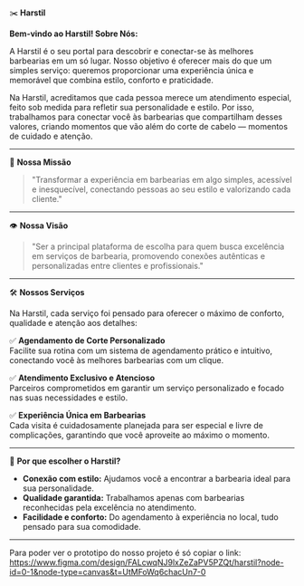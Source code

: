 ✂️ **Harstil**  

**Bem-vindo ao Harstil! Sobre Nós:**  

A Harstil é o seu portal para descobrir e conectar-se às melhores barbearias em um só lugar. Nosso objetivo é oferecer mais do que um simples serviço: queremos proporcionar uma experiência única e memorável que combina estilo, conforto e praticidade.  

Na Harstil, acreditamos que cada pessoa merece um atendimento especial, feito sob medida para refletir sua personalidade e estilo. Por isso, trabalhamos para conectar você às barbearias que compartilham desses valores, criando momentos que vão além do corte de cabelo — momentos de cuidado e atenção.  

---

🎯 **Nossa Missão**  

> "Transformar a experiência em barbearias em algo simples, acessível e inesquecível, conectando pessoas ao seu estilo e valorizando cada cliente."  

---

👁️ **Nossa Visão**  

> "Ser a principal plataforma de escolha para quem busca excelência em serviços de barbearia, promovendo conexões autênticas e personalizadas entre clientes e profissionais."  

---

🛠️ **Nossos Serviços**  

Na Harstil, cada serviço foi pensado para oferecer o máximo de conforto, qualidade e atenção aos detalhes:  

✅ **Agendamento de Corte Personalizado**  
Facilite sua rotina com um sistema de agendamento prático e intuitivo, conectando você às melhores barbearias com um clique.  

✅ **Atendimento Exclusivo e Atencioso**  
Parceiros comprometidos em garantir um serviço personalizado e focado nas suas necessidades e estilo.  

✅ **Experiência Única em Barbearias**  
Cada visita é cuidadosamente planejada para ser especial e livre de complicações, garantindo que você aproveite ao máximo o momento.  

---

🤝 **Por que escolher o Harstil?**  

- **Conexão com estilo:** Ajudamos você a encontrar a barbearia ideal para sua personalidade.  
- **Qualidade garantida:** Trabalhamos apenas com barbearias reconhecidas pela excelência no atendimento.  
- **Facilidade e conforto:** Do agendamento à experiência no local, tudo pensado para sua comodidade.  

-------------------------------------------------------------------------------------------------------------------------------------------------------------------

Para poder ver o prototipo do nosso projeto é só copiar o link: https://www.figma.com/design/FALcwqNJ9lxZeZaPV5PZQt/harstil?node-id=0-1&node-type=canvas&t=UtMFoWq6chacUn7-0

